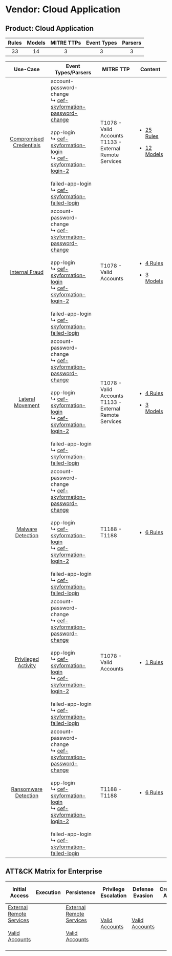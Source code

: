 Vendor: Cloud Application
=========================
Product: Cloud Application
--------------------------
| Rules | Models | MITRE TTPs | Event Types | Parsers |
|:-----:|:------:|:----------:|:-----------:|:-------:|
|  33   |   14   |     3      |      3      |    3    |

|                                  Use-Case                                  | Event Types/Parsers                                                                                                                                                                                                                                                                                                                                                                                                                           | MITRE TTP                                                      | Content                                                                                                                                  |
|:--------------------------------------------------------------------------:| --------------------------------------------------------------------------------------------------------------------------------------------------------------------------------------------------------------------------------------------------------------------------------------------------------------------------------------------------------------------------------------------------------------------------------------------- | -------------------------------------------------------------- | ---------------------------------------------------------------------------------------------------------------------------------------- |
| [Compromised Credentials](../../../UseCases/uc_compromised_credentials.md) |  account-password-change<br> ↳ [cef-skyformation-password-change](Parsers/parserContent_cef-skyformation-password-change.md)<br><br> app-login<br> ↳ [cef-skyformation-login](Parsers/parserContent_cef-skyformation-login.md)<br> ↳ [cef-skyformation-login-2](Parsers/parserContent_cef-skyformation-login-2.md)<br><br> failed-app-login<br> ↳ [cef-skyformation-failed-login](Parsers/parserContent_cef-skyformation-failed-login.md)<br> | T1078 - Valid Accounts<br>T1133 - External Remote Services<br> | [<ul><li>25 Rules</li></ul><ul><li>12 Models</li></ul>](Rules_Models/r_m_cloud_application_cloud_application_Compromised_Credentials.md) |
|          [Internal Fraud](../../../UseCases/uc_internal_fraud.md)          |  account-password-change<br> ↳ [cef-skyformation-password-change](Parsers/parserContent_cef-skyformation-password-change.md)<br><br> app-login<br> ↳ [cef-skyformation-login](Parsers/parserContent_cef-skyformation-login.md)<br> ↳ [cef-skyformation-login-2](Parsers/parserContent_cef-skyformation-login-2.md)<br><br> failed-app-login<br> ↳ [cef-skyformation-failed-login](Parsers/parserContent_cef-skyformation-failed-login.md)<br> | T1078 - Valid Accounts<br>                                     | [<ul><li>4 Rules</li></ul><ul><li>3 Models</li></ul>](Rules_Models/r_m_cloud_application_cloud_application_Internal_Fraud.md)            |
|        [Lateral Movement](../../../UseCases/uc_lateral_movement.md)        |  account-password-change<br> ↳ [cef-skyformation-password-change](Parsers/parserContent_cef-skyformation-password-change.md)<br><br> app-login<br> ↳ [cef-skyformation-login](Parsers/parserContent_cef-skyformation-login.md)<br> ↳ [cef-skyformation-login-2](Parsers/parserContent_cef-skyformation-login-2.md)<br><br> failed-app-login<br> ↳ [cef-skyformation-failed-login](Parsers/parserContent_cef-skyformation-failed-login.md)<br> | T1078 - Valid Accounts<br>T1133 - External Remote Services<br> | [<ul><li>4 Rules</li></ul><ul><li>3 Models</li></ul>](Rules_Models/r_m_cloud_application_cloud_application_Lateral_Movement.md)          |
|       [Malware Detection](../../../UseCases/uc_malware_detection.md)       |  account-password-change<br> ↳ [cef-skyformation-password-change](Parsers/parserContent_cef-skyformation-password-change.md)<br><br> app-login<br> ↳ [cef-skyformation-login](Parsers/parserContent_cef-skyformation-login.md)<br> ↳ [cef-skyformation-login-2](Parsers/parserContent_cef-skyformation-login-2.md)<br><br> failed-app-login<br> ↳ [cef-skyformation-failed-login](Parsers/parserContent_cef-skyformation-failed-login.md)<br> | T1188 - T1188<br>                                              | [<ul><li>6 Rules</li></ul>](Rules_Models/r_m_cloud_application_cloud_application_Malware_Detection.md)                                   |
|     [Privileged Activity](../../../UseCases/uc_privileged_activity.md)     |  account-password-change<br> ↳ [cef-skyformation-password-change](Parsers/parserContent_cef-skyformation-password-change.md)<br><br> app-login<br> ↳ [cef-skyformation-login](Parsers/parserContent_cef-skyformation-login.md)<br> ↳ [cef-skyformation-login-2](Parsers/parserContent_cef-skyformation-login-2.md)<br><br> failed-app-login<br> ↳ [cef-skyformation-failed-login](Parsers/parserContent_cef-skyformation-failed-login.md)<br> | T1078 - Valid Accounts<br>                                     | [<ul><li>1 Rules</li></ul>](Rules_Models/r_m_cloud_application_cloud_application_Privileged_Activity.md)                                 |
|    [Ransomware Detection](../../../UseCases/uc_ransomware_detection.md)    |  account-password-change<br> ↳ [cef-skyformation-password-change](Parsers/parserContent_cef-skyformation-password-change.md)<br><br> app-login<br> ↳ [cef-skyformation-login](Parsers/parserContent_cef-skyformation-login.md)<br> ↳ [cef-skyformation-login-2](Parsers/parserContent_cef-skyformation-login-2.md)<br><br> failed-app-login<br> ↳ [cef-skyformation-failed-login](Parsers/parserContent_cef-skyformation-failed-login.md)<br> | T1188 - T1188<br>                                              | [<ul><li>6 Rules</li></ul>](Rules_Models/r_m_cloud_application_cloud_application_Ransomware_Detection.md)                                |

ATT&CK Matrix for Enterprise
----------------------------
| Initial Access                                                                                                                                   | Execution | Persistence                                                                                                                                      | Privilege Escalation                                                | Defense Evasion                                                     | Credential Access | Discovery | Lateral Movement | Collection | Command and Control | Exfiltration | Impact |
| ------------------------------------------------------------------------------------------------------------------------------------------------ | --------- | ------------------------------------------------------------------------------------------------------------------------------------------------ | ------------------------------------------------------------------- | ------------------------------------------------------------------- | ----------------- | --------- | ---------------- | ---------- | ------------------- | ------------ | ------ |
| [External Remote Services](https://attack.mitre.org/techniques/T1133)<br><br>[Valid Accounts](https://attack.mitre.org/techniques/T1078)<br><br> |           | [External Remote Services](https://attack.mitre.org/techniques/T1133)<br><br>[Valid Accounts](https://attack.mitre.org/techniques/T1078)<br><br> | [Valid Accounts](https://attack.mitre.org/techniques/T1078)<br><br> | [Valid Accounts](https://attack.mitre.org/techniques/T1078)<br><br> |                   |           |                  |            |                     |              |        |